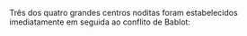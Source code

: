 ﻿Três dos quatro grandes centros noditas foram estabelecidos imediatamente em seguida ao conflito de Bablot: